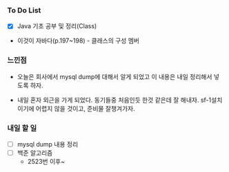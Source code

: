 ### To Do List

- [x] Java 기초 공부 및 정리(Class)
- 이것이 자바다(p.197~198)
      - 클래스의 구성 멤버




### 느낀점

- 오늘은 회사에서 mysql dump에 대해서 알게 되었고 이 내용은 내일 정리해서 넣도록 하자.

- 내일 혼자 외근을 가게 되었다. 동기들중 처음인듯 한것 같은데 잘 해내자. sf-1설치이기에 어렵지 않을 것이고, 준비물 잘챙겨가자.

  


### 내일 할 일

- [ ] mysql dump 내용 정리
- [ ] 백준 알고리즘
  - 2523번 이후~
